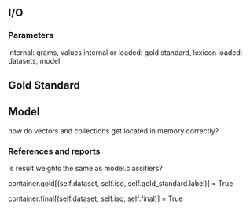 ## I/O

### Parameters

internal: grams, values
internal or loaded: gold standard, lexicon
loaded: datasets, model

## Gold Standard


## Model

how do vectors and collections get located in memory correctly?

### References and reports

Is result weights the same as model.classifiers?

container.gold[(self.dataset, self.iso, self.gold_standard.label)] = True

container.final[(self.dataset, self.iso, self.final)] = True
